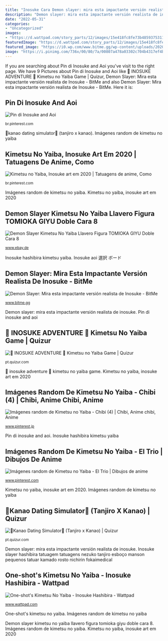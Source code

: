 ```yaml
---
title: "Inosuke Cara Demon slayer: mira esta impactante versión realista de inosuke"
description: "Demon slayer: mira esta impactante versión realista de inosuke"
date: "2022-05-31"
categories:
- "Uncategorized"
images:
- "https://d.wattpad.com/story_parts/12/images/15e418fc8fe73b48593753110311.jpg"
featuredImage: "https://d.wattpad.com/story_parts/12/images/15e418fc8fe73b48593753110311.jpg"
featured_image: "https://i0.wp.com/www.bitme.gg/wp-content/uploads/2020/11/Demon-Slayer_-Mira-esta-impactante-versión-realista-de-Inosuke-.jpg?resize=1280%2C720&amp;ssl=1"
image: "https://i.pinimg.com/736x/00/80/7a/00807a478a03302c704b4317ef4b92a9.jpg"
---
```


If you are searching about Pin di Inosuke and Aoi you've visit to the right page. We have 9 Pictures about Pin di Inosuke and Aoi like 🐗 INOSUKE ADVENTURE 🐗 Kimetsu no Yaiba Game | Quizur, Demon Slayer: Mira esta impactante versión realista de Inosuke - BitMe and also Demon Slayer: Mira esta impactante versión realista de Inosuke - BitMe. Here it is:

## Pin Di Inosuke And Aoi

![Pin di Inosuke and Aoi](https://i.pinimg.com/736x/00/80/7a/00807a478a03302c704b4317ef4b92a9.jpg "Imágenes random de kimetsu no yaiba")

<small>br.pinterest.com</small>

💙kanao dating simulator💜 (tanjiro x kanao). Imágenes random de kimetsu no yaiba

## Kimetsu No Yaiba, Inosuke Art Em 2020 | Tatuagens De Anime, Como

![Kimetsu no Yaiba, Inosuke art em 2020 | Tatuagens de anime, Como](https://i.pinimg.com/736x/43/48/b0/4348b0f5ef9e8df69f40de8c2607c60e.jpg "Demon slayer: mira esta impactante versión realista de inosuke")

<small>br.pinterest.com</small>

Imágenes random de kimetsu no yaiba. Kimetsu no yaiba, inosuke art em 2020

## Demon Slayer Kimetsu No Yaiba Llavero Figura TOMIOKA GIYU Doble Cara 8

![Demon Slayer Kimetsu No Yaiba Llavero Figura TOMIOKA GIYU Doble Cara 8](https://i.ebayimg.com/images/g/wIUAAOSwBMJfW5iS/s-l300.jpg "Inosuke slayer hashibira tatuagem tatuagens nezuko tanjiro esboço manson pequenos tatuar kamado rosto nichirin fokaimedical")

<small>www.ebay.de</small>

Inosuke hashibira kimetsu yaiba. Inosuke aoi 選択 ボード

## Demon Slayer: Mira Esta Impactante Versión Realista De Inosuke - BitMe

![Demon Slayer: Mira esta impactante versión realista de Inosuke - BitMe](https://i0.wp.com/www.bitme.gg/wp-content/uploads/2020/11/Demon-Slayer_-Mira-esta-impactante-versión-realista-de-Inosuke-.jpg?resize=1280%2C720&amp;ssl=1 "Kimetsu no yaiba, inosuke art em 2020")

<small>www.bitme.gg</small>

Demon slayer: mira esta impactante versión realista de inosuke. Pin di inosuke and aoi

## 🐗 INOSUKE ADVENTURE 🐗 Kimetsu No Yaiba Game | Quizur

![🐗 INOSUKE ADVENTURE 🐗 Kimetsu no Yaiba Game | Quizur](https://img.quizur.com/f/img5dae054e1049c6.94351507.jpg?lastEdited=1571685713 "🐗 inosuke adventure 🐗 kimetsu no yaiba game")

<small>pt.quizur.com</small>

🐗 inosuke adventure 🐗 kimetsu no yaiba game. Kimetsu no yaiba, inosuke art em 2020

## Imágenes Random De Kimetsu No Yaiba - Chibi (4) | Chibi, Anime Chibi, Anime

![Imágenes random de Kimetsu no Yaiba - Chibi (4) | Chibi, Anime chibi, Anime](https://i.pinimg.com/originals/d2/20/d7/d220d78a4808bee33e851335928e892f.jpg "Inosuke slayer hashibira tatuagem tatuagens nezuko tanjiro esboço manson pequenos tatuar kamado rosto nichirin fokaimedical")

<small>www.pinterest.jp</small>

Pin di inosuke and aoi. Inosuke hashibira kimetsu yaiba

## Imágenes Random De Kimetsu No Yaiba - El Trio | Dibujos De Anime

![Imágenes random de Kimetsu no Yaiba - El Trio | Dibujos de anime](https://i.pinimg.com/originals/1e/be/61/1ebe619f4a9ca22a6886208b6d781469.jpg "Inosuke tanjiro kanao sorrindo todoroki quizur shoto bakugo pensa tento fico pagando sério maneiro fofa manso expressão corno impressão")

<small>www.pinterest.com</small>

Kimetsu no yaiba, inosuke art em 2020. Imágenes random de kimetsu no yaiba

## 💙Kanao Dating Simulator💜 (Tanjiro X Kanao) | Quizur

![💙Kanao Dating Simulator💜 (Tanjiro x Kanao) | Quizur](https://img.quizur.com/f/img5dacf4cc1e7d07.12702142.jpg?lastEdited=1571615950 "One-shot&#039;s kimetsu no yaiba")

<small>pt.quizur.com</small>

Demon slayer: mira esta impactante versión realista de inosuke. Inosuke slayer hashibira tatuagem tatuagens nezuko tanjiro esboço manson pequenos tatuar kamado rosto nichirin fokaimedical

## One-shot&#039;s Kimetsu No Yaiba - Inosuke Hashibira - Wattpad

![One-shot&#039;s Kimetsu No Yaiba - Inosuke Hashibira - Wattpad](https://d.wattpad.com/story_parts/12/images/15e418fc8fe73b48593753110311.jpg "Demon giyu tomioka kimetsu")

<small>www.wattpad.com</small>

One-shot&#039;s kimetsu no yaiba. Imágenes random de kimetsu no yaiba

Demon slayer kimetsu no yaiba llavero figura tomioka giyu doble cara 8. Imágenes random de kimetsu no yaiba. Kimetsu no yaiba, inosuke art em 2020
